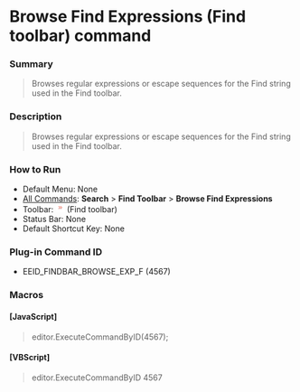 # Browse Find Expressions (Find toolbar) command

### Summary

> Browses regular expressions or escape sequences for the Find string used in the Find toolbar.

### Description

> Browses regular expressions or escape sequences for the Find string used in the Find toolbar.

### How to Run

- Default Menu: None
- [All Commands](../tools/all_commands): **Search**
\> **Find Toolbar** \> **Browse Find Expressions**
- Toolbar: ![](../../images/find_browse_exp.png) (Find toolbar)
- Status Bar: None
- Default Shortcut Key: None

### Plug-in Command ID

- EEID\_FINDBAR\_BROWSE\_EXP\_F (4567)

### Macros

#### \[JavaScript\]

> editor.ExecuteCommandByID(4567);

#### \[VBScript\]

> editor.ExecuteCommandByID 4567
